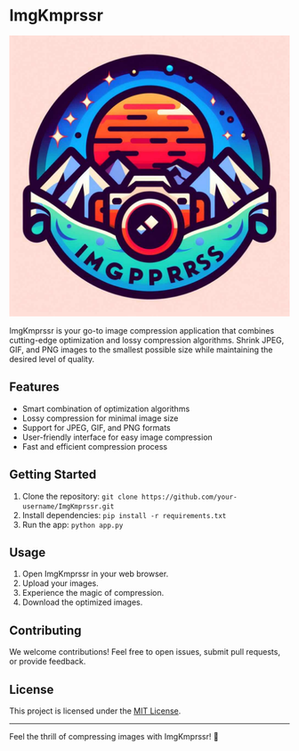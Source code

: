 # ImgKmprssr

![ImgKmprssr Logo](static/uploads/ImgKmprssr_cmprssd.jpeg)

ImgKmprssr is your go-to image compression application that combines cutting-edge optimization and lossy compression algorithms. Shrink JPEG, GIF, and PNG images to the smallest possible size while maintaining the desired level of quality.

## Features

- Smart combination of optimization algorithms
- Lossy compression for minimal image size
- Support for JPEG, GIF, and PNG formats
- User-friendly interface for easy image compression
- Fast and efficient compression process

## Getting Started

1. Clone the repository: `git clone https://github.com/your-username/ImgKmprssr.git`
2. Install dependencies: `pip install -r requirements.txt`
3. Run the app: `python app.py`

## Usage

1. Open ImgKmprssr in your web browser.
2. Upload your images.
3. Experience the magic of compression.
4. Download the optimized images.

## Contributing

We welcome contributions! Feel free to open issues, submit pull requests, or provide feedback.

## License

This project is licensed under the [MIT License](LICENSE).

---

Feel the thrill of compressing images with ImgKmprssr! 🚀
